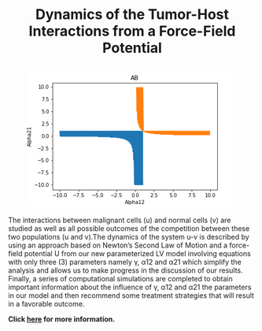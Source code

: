 <div align="center">
  <h1>Dynamics of the Tumor-Host Interactions from a Force-Field Potential</h1>
  <img src="./fig/AB.png" alt="sz=10,ss=0.1"/>
</div>

The interactions between malignant cells (u) and normal cells (v) are studied as well as all possible outcomes of the competition between these two populations (u and v).The dynamics of the system u-v is described by using an approach based on Newton’s Second Law of Motion and a force-field potential U from our new parameterized LV model involving equations with only three (3) parameters namely γ, α12 and α21 which simplify the analysis and allows us to make progress in the discussion of our results. Finally, a series of computational simulations are completed to obtain important information about the influence of γ, α12 and α21 the parameters in our model and then recommend some treatment strategies that will result in a favorable outcome.

**Click [here][1] for more information.**

[1]: https://sites.google.com/site/kboetstoragecabinet9/home/Dynamics%20of%20the%20tumor-host%20interactions%20from%20a%20force-field%20potential.pdf
